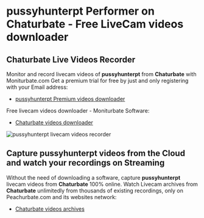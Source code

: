 # pussyhunterpt Performer on Chaturbate - Free LiveCam videos downloader

## Chaturbate Live Videos Recorder

Monitor and record livecam videos of **pussyhunterpt** from **Chaturbate** with Moniturbate.com
Get a premium trial for free by just and only registering with your Email address:
* [pussyhunterpt Premium videos downloader](https://moniturbate.com/request-demo-licence-key.html)

Free livecam videos downloader - Moniturbate Software:
* [Chaturbate videos downloader](https://moniturbate.com/moniturbate-download-software.html)

![pussyhunterpt livecam videos recorder](https://peachurnet.com/templates/moniturbate-software.png)


## Capture pussyhunterpt videos from the Cloud and watch your recordings on Streaming

Without the need of downloading a software, capture **pussyhunterpt** livecam videos from **Chaturbate** 100% online.
Watch Livecam archives from **Chaturbate** unlimitedly from thousands of existing recordings, only on Peachurbate.com and its websites network:
* [Chaturbate videos archives](https://peachurnet.com/)